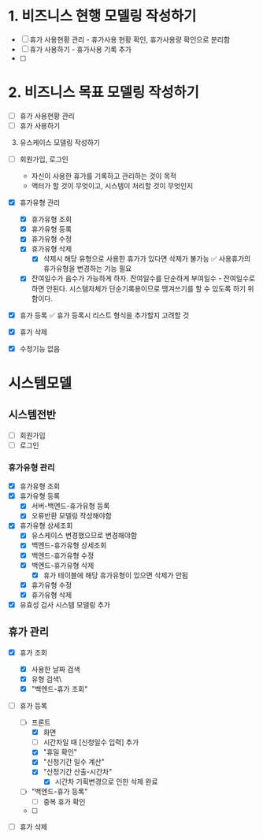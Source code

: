 # 1. 비즈니스 현행 모델링 작성하기
- [ ] 휴가 사용현황 관리
      - 휴가사용 현황 확인, 휴가사용량 확인으로 분리함
- [ ] 휴가 사용하기
      - 휴가사용 기록 추가
- [ ] 

# 2. 비즈니스 목표 모델링 작성하기
- [ ] 휴가 사용현황 관리
- [ ] 휴가 사용하기

3. 유스케이스 모델링 작성하기
- [ ] 회원가입, 로그인
	- 자신이 사용한 휴가를 기록하고 관리하는 것이 목적
	- 액터가 할 것이 무엇이고, 시스템이 처리할 것이 무엇인지

- [x] 휴가유형 관리
	- [x] 휴가유형 조회
	- [x] 휴가유형 등록
	- [x] 휴가유형 수정
	- [x] 휴가유형 삭제
		- [x] 삭제시 해당 유형으로 사용한 휴가가 있다면 삭제가 불가능
		      ✅ 사용휴가의 휴가유형을 변경하는 기능 필요
	- [x] 잔여일수가 음수가 가능하게 하자.
	      잔여일수를 단순하게 부여일수 - 잔여일수로 하면 안된다.
	      시스템자체가 단순기록용이므로 땡겨쓰기를 할 수 있도록 하기 위함이다.

- [x] 휴가 등록
	✅ 휴가 등록시 리스트 형식을 추가할지 고려할 것
- [x] 휴가 삭제
- [x] 수정기능 없음

# 시스템모델

## 시스템전반
- [ ] 회원가입
- [ ] 로그인

### 휴가유형 관리
- [x] 휴가유형 조회
- [x] 휴가유형 등록
	- [x] 서버-백엔드-휴가유형 등록
	- [x] 오류반환 모델링 작성해야함
- [x] 휴가유형 상세조회
	- [x] 유스케이스 변경했으므로 변경해야함
	- [x] 백엔드-휴가유형 상세조회
	- [x] 백엔드-휴가유형 수정
	- [x] 백엔드-휴가유형 삭제
		- [x] 휴가 테이블에 해당 휴가유형이 있으면 삭제가 안됨
	- [x] 휴가유형 수정
	- [x] 휴가유형 삭제
- [x] 유효성 검사 시스템 모델링 추가
## 휴가 관리
- [x] 휴가 조회
	- [x] 사용한 날짜 검색
	- [x] 유형 검색\
	- [x] "백엔드-휴가 조회"
- [ ] 휴가 등록
	- [ ] 프론트
		- [x] 화면
		- [ ] 시간차일 때 [신청일수 입력] 추가
		- [x] "휴일 확인"
		- [x] "신청기간 일수 계산"
		- [x] "산정기간 산출-시간차"
			- [x] 시간차 기획변경으로 인한 삭제 완료
	- [ ] "백엔드-휴가 등록"
		- [ ] 중복 휴가 확인 
	- [ ] 
- [ ] 휴가 삭제

